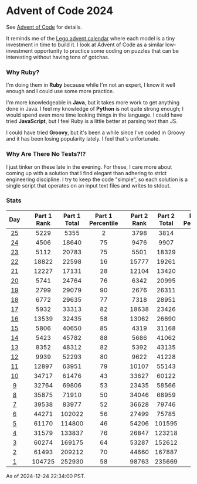 # Advent of Code 2024

See [Advent of Code](https://adventofcode.com/2024/) for details.

It reminds me of the
[Lego advent calendar](https://www.lego.com/en-us/holiday-gifts/advent-calendars)
where each model is a tiny investment in time to build it.  I look at Advent of
Code as a similar low-investment opportunity to practice some coding on puzzles
that can be interesting without having tons of gotchas.

### Why Ruby?

I'm doing them in **Ruby** because while I'm not an expert, I know it well
enough and I could use some more practice.

I'm more knowledgeable in **Java**, but it takes more work to get anything done
in Java.  I feel my knowledge of **Python** is not quite strong enough; I would
spend even more time looking things in the language.  I could have tried
**JavaScript**, but I feel Ruby is a little better at parsing text than JS.

I could have tried **Groovy**, but it's been a while since I've coded in Groovy
and it has been losing popularity lately.  I feel that's unfortunate.

### Why Are There No Tests?!?

I just tinker on these late in the evening.  For these, I care more about coming
up with a solution that I find elegant than adhering to strict engineering
discipline.  I try to keep the code "simple", so each solution is a single
script that operates on an input text files and writes to stdout.

### Stats

|     Day     |  | Part 1 Rank | Part 1 Total | Part 1 Percentile |  | Part 2 Rank | Part 2 Total | Part 2 Percentile |
|:-----------:|--|:-----------:|:------------:|:-----------------:|--|:-----------:|:------------:|:-----------------:|
| [25](day25) |  |    5229     |     5355     |         2         |  |    3798     |     3814     |         0         |
| [24](day24) |  |    4506     |    18640     |        75         |  |    9476     |     9907     |         4         |
| [23](day23) |  |    5112     |    20783     |        75         |  |    5501     |    18329     |        69         |
| [22](day22) |  |    18822    |    22598     |        16         |  |    15777    |    19261     |        18         |
| [21](day21) |  |    12227    |    17131     |        28         |  |    12104    |    13420     |         9         |
| [20](day20) |  |    5741     |    24764     |        76         |  |    6342     |    20995     |        69         |
| [19](day19) |  |    2799     |    29079     |        90         |  |    2676     |    26311     |        89         |
| [18](day18) |  |    6772     |    29635     |        77         |  |    7318     |    28951     |        74         |
| [17](day17) |  |    5932     |    33313     |        82         |  |    18638    |    23426     |        20         |
| [16](day16) |  |    13539    |    32435     |        58         |  |    13062    |    26690     |        51         |
| [15](day15) |  |    5806     |    40650     |        85         |  |    4319     |    31168     |        86         |
| [14](day14) |  |    5423     |    45782     |        88         |  |    5686     |    41062     |        86         |
| [13](day13) |  |    8352     |    48312     |        82         |  |    5392     |    43135     |        87         |
| [12](day12) |  |    9939     |    52293     |        80         |  |    9622     |    41228     |        76         |
| [11](day11) |  |    12897    |    63951     |        79         |  |    10107    |    55143     |        81         |
| [10](day10) |  |    34717    |    61476     |        43         |  |    33627    |    60122     |        44         |
| [9](day09)  |  |    32764    |    69806     |        53         |  |    23435    |    58566     |        59         |
| [8](day08)  |  |    35875    |    71910     |        50         |  |    34046    |    68959     |        50         |
| [7](day07)  |  |    39538    |    83977     |        52         |  |    36628    |    79746     |        54         |
| [6](day06)  |  |    44271    |    102022    |        56         |  |    27499    |    75785     |        63         |
| [5](day05)  |  |    61170    |    114800    |        46         |  |    54206    |    101595    |        46         |
| [4](day04)  |  |    31579    |    133837    |        76         |  |    26847    |    123218    |        78         |
| [3](day03)  |  |    60274    |    169175    |        64         |  |    53287    |    152612    |        65         |
| [2](day02)  |  |    61493    |    209212    |        70         |  |    44660    |    167887    |        73         |
| [1](day01)  |  |   104725    |    252930    |        58         |  |    98763    |    235669    |        58         |

As of 2024-12-24 22:34:00 PST.
